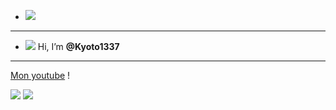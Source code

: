 - <img src="https://cdn.discordapp.com/attachments/878360404970070096/893536401575006218/spirited-away-chihiro.gif">

-----------------







- <img src="https://cdn.discordapp.com/emojis/885978050976706630.gif?size=32">                Hi, I’m __@Kyoto1337__

-----------------

   [Mon youtube](https://www.youtube.com/channel/UC3qf9qKE0sE9U-wB0g3iv-w) !
   
   
<img src="https://github-readme-stats.vercel.app/api?username=Kyoto1337&&show_icons=true&title_color=ffffff&icon_color=bb2acf&text_color=daf7dc&bg_color=151515">
<img src="https://img.shields.io/badge/Discord-7289DA?style=for-the-badge&logo=discord&logoColor=white">



<!---
Kyoto1337/Kyoto1337 is a ✨ special ✨ repository because its `README.md` (this file) appears on your GitHub profile.
You can click the Preview link to take a look at your changes.
--->
